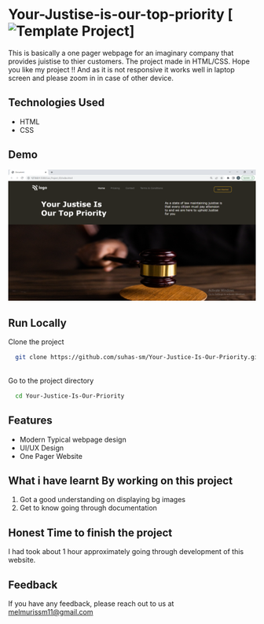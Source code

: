# Your-Justise-is-our-top-priority [![Template Project](https://img.shields.io/badge/Technologies%20-HTML%2FCSS-brightgreen)]

This is basically a one pager webpage for an imaginary company that provides juistise to thier customers. The project made in HTML/CSS.
Hope you like my project !! And as it is not responsive it works well in laptop screen and please zoom in in case of other device.


## Technologies Used
  - HTML
  - CSS
  

## Demo

![page-img](./assets/page_img.PNG)

## Run Locally

Clone the project

```bash
  git clone https://github.com/suhas-sm/Your-Justice-Is-Our-Priority.git
  
```

Go to the project directory

```bash
  cd Your-Justice-Is-Our-Priority
```
## Features

- Modern Typical webpage design
- UI/UX Design
- One Pager Website

## What i have learnt By working on this project

1. Got a good understanding on displaying bg images
2. Get to know going through documentation

## Honest Time to finish the project

I had took about 1 hour approximately going through development of this website.

## Feedback

If you have any feedback, please reach out to us at melmurissm11@gmail.com
